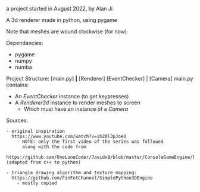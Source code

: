 a project started in August 2022, by Alan Ji

A 3d renderer made in python, using pygame

Note that meshes are wound clockwise (for now)

Dependancies:
  - pygame
  - numpy
  - numba

Project Structure:
                   [main.py]
               ________|________
          [Renderer]     [EventChecker]
               | 
           [Camera]
main.py contains:
 - An *EventChecker* instance (to get keypresses)
 - A *Renderer3d* instance to render meshes to screen
    - Which must have an instance of a *Camera*



Sources:

    - original inspiration 
      https://www.youtube.com/watch?v=ih20l3pJoeU 
        - NOTE: only the first video of the series was followed
          along with the code from 
        https://github.com/OneLoneCoder/Javidx9/blob/master/ConsoleGameEngine/BiggerProjects/Engine3D/OneLoneCoder_olcEngine3D_Part1.cpp (adapted from c++ to python)

    - triangle drawing algorithm and texture mapping:
      https://github.com/FinFetChannel/SimplePython3DEngine 
        - mostly copied

